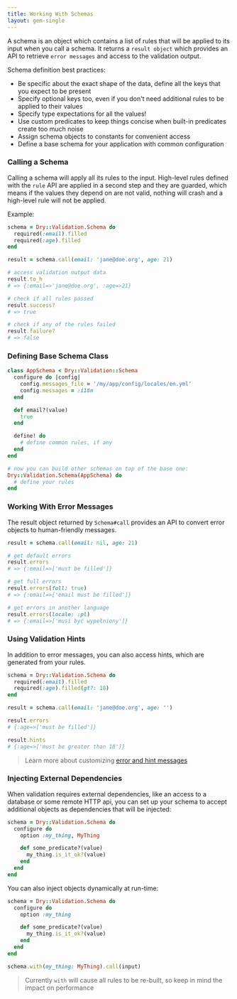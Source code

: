 ```yaml
---
title: Working With Schemas
layout: gem-single
---
```


A schema is an object which contains a list of rules that will be applied to its input when you call a schema. It returns a `result object` which provides an API to retrieve `error messages` and access to the validation output.

Schema definition best practices:

* Be specific about the exact shape of the data, define all the keys that you expect to be present
* Specify optional keys too, even if you don't need additional rules to be applied to their values
* Specify type expectations for all the values!
* Use custom predicates to keep things concise when built-in predicates create too much noise
* Assign schema objects to constants for convenient access
* Define a base schema for your application with common configuration

### Calling a Schema

Calling a schema will apply all its rules to the input. High-level rules defined with the `rule` API are applied in a second step and they are guarded, which means if the values they depend on are not valid, nothing will crash and a high-level rule will not be applied.

Example:

``` ruby
schema = Dry::Validation.Schema do
  required(:email).filled
  required(:age).filled
end

result = schema.call(email: 'jane@doe.org', age: 21)

# access validation output data
result.to_h
# => {:email=>'jane@doe.org', :age=>21}

# check if all rules passed
result.success?
# => true

# check if any of the rules failed
result.failure?
# => false
```

### Defining Base Schema Class

``` ruby
class AppSchema < Dry::Validation::Schema
  configure do |config|
    config.messages_file = '/my/app/config/locales/en.yml'
    config.messages = :i18n
  end

  def email?(value)
    true
  end

  define! do
    # define common rules, if any
  end
end

# now you can build other schemas on top of the base one:
Dry::Validation.Schema(AppSchema) do
  # define your rules
end
```

### Working With Error Messages

The result object returned by `Schema#call` provides an API to convert error objects to human-friendly messages.

``` ruby
result = schema.call(email: nil, age: 21)

# get default errors
result.errors
# => {:email=>['must be filled']}

# get full errors
result.errors(full: true)
# => {:email=>['email must be filled']}

# get errors in another language
result.errors(locale: :pl)
# => {:email=>['musi być wypełniony']}
```

### Using Validation Hints

In addition to error messages, you can also access hints, which are generated from your rules.

``` ruby
schema = Dry::Validation.Schema do
  required(:email).filled
  required(:age).filled(gt?: 18)
end

result = schema.call(email: 'jane@doe.org', age: '')

result.errors
# {:age=>['must be filled']}

result.hints
# {:age=>['must be greater than 18']}
```

> Learn more about customizing [error and hint messages](/gems/dry-validation/error-messages)

### Injecting External Dependencies

When validation requires external dependencies, like an access to a database or some remote HTTP api, you can set up your schema to accept additional objects as dependencies that will be injected:

``` ruby
schema = Dry::Validation.Schema do
  configure do
    option :my_thing, MyThing

    def some_predicate?(value)
      my_thing.is_it_ok?(value)
    end
  end
end
```

You can also inject objects dynamically at run-time:

``` ruby
schema = Dry::Validation.Schema do
  configure do
    option :my_thing

    def some_predicate?(value)
      my_thing.is_it_ok?(value)
    end
  end
end

schema.with(my_thing: MyThing).call(input)
```

> Currently `with` will cause all rules to be re-built, so keep in mind the impact on performance
